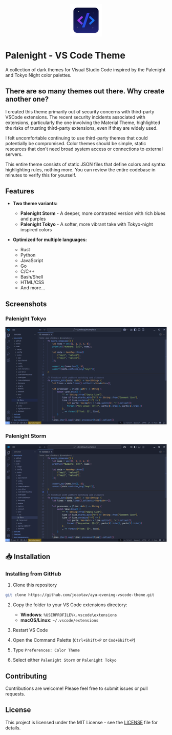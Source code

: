 <p align="center">
  <img src="assets/icons/palenight-theme-icon.png" width="20%" alt="Description">
</p>

# Palenight - VS Code Theme

A collection of dark themes for Visual Studio Code inspired by the Palenight and Tokyo Night color palettes.

## There are so many themes out there. Why create another one?

I created this theme primarily out of security concerns with third-party VSCode extensions. The recent security incidents associated with extensions, particularly the one involving the Material Theme, highlighted the risks of trusting third-party extensions, even if they are widely used.

I felt uncomfortable continuing to use third-party themes that could potentially be compromised. Color themes should be simple, static resources that don't need broad system access or connections to external servers.

This entire theme consists of static JSON files that define colors and syntax highlighting rules, nothing more. You can review the entire codebase in minutes to verify this for yourself.

## Features

- **Two theme variants:**
  - **Palenight Storm** - A deeper, more contrasted version with rich blues and purples
  - **Palenight Tokyo** - A softer, more vibrant take with Tokyo-night inspired colors

- **Optimized for multiple languages:**
  - Rust
  - Python
  - JavaScript
  - Go
  - C/C++
  - Bash/Shell
  - HTML/CSS
  - And more...

## Screenshots

### Palenight Tokyo
![Palenight Tokyo Theme Screenshot](assets/images/palenight-tokyo.png)

### Palenight Storm
![Palenight Storm Theme Screenshot](assets/images/palenight-storm.png)

## 📥 Installation

### Installing from GitHub

1. Clone this repository
```bash
git clone https://github.com/joaotav/ayu-evening-vscode-theme.git
```

2. Copy the folder to your VS Code extensions directory:
   - **Windows**: `%USERPROFILE%\.vscode\extensions`
   - **macOS/Linux**: `~/.vscode/extensions`
    
3. Restart VS Code
  
4. Open the Command Palette (`Ctrl+Shift+P` or `Cmd+Shift+P`)
   
5. Type `Preferences: Color Theme`
   
6. Select either `Palenight Storm` or `Palenight Tokyo`

## Contributing

Contributions are welcome! Please feel free to submit issues or pull requests.

## License

This project is licensed under the MIT License - see the [LICENSE](LICENSE) file for details.
